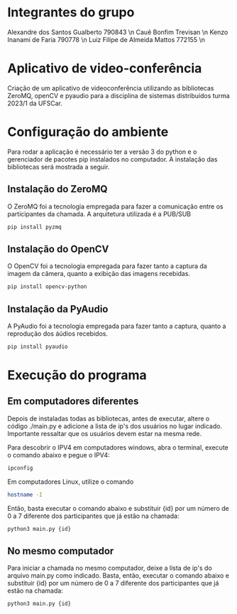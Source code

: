 # Integrantes do grupo
Alexandre dos Santos Gualberto 790843 \n
Cauê Bonfim Trevisan \n
Kenzo Inanami de Faria 790778 \n
Luiz Filipe de Almeida Mattos 772155 \n



# Aplicativo de video-conferência
Criação de um aplicativo de videoconferência utilizando as bibliotecas ZeroMQ, openCV e pyaudio para a disciplina de sistemas distribuídos turma 2023/1 da UFSCar.

# Configuração do ambiente
Para rodar a aplicação é necessário ter a versão 3 do python e o gerenciador de pacotes pip instalados no computador. A instalação das bibliotecas será mostrada a seguir.

## Instalação do ZeroMQ
  O ZeroMQ foi a tecnologia empregada para fazer a comunicação entre os participantes da chamada. A arquitetura utilizada é a PUB/SUB
```bash
pip install pyzmq
```
## Instalação do OpenCV
  O OpenCV foi a tecnologia empregada para fazer tanto a captura da imagem da câmera, quanto a exibição das imagens recebidas.
```bash
pip install opencv-python
```


## Instalação da PyAudio
  A PyAudio foi a tecnologia empregada para fazer tanto a captura, quanto a reprodução dos áúdios recebidos.
```bash
pip install pyaudio
```
# Execução do programa
## Em computadores diferentes
  Depois de instaladas todas as bibliotecas, antes de executar, altere o código ./main.py e adicione a lista de ip's dos usuários no lugar indicado. Importante ressaltar que os usuários devem estar na mesma rede.

  Para descobrir o IPV4 em computadores windows, abra o terminal, execute o comando abaixo e pegue o IPV4:
  ```bash
ipconfig
  ```
  Em computadores Linux, utilize o comando
  ```bash
  hostname -I
  ```
  Então, basta executar o comando abaixo e substituir {id} por um número de 0 a 7 diferente dos participantes que já estão na chamada:
  ```bash
  python3 main.py {id}
  ```
## No mesmo computador
  Para iniciar a chamada no mesmo computador, deixe a lista de ip's do arquivo main.py como indicado.
  Basta, então, executar o comando abaixo e substituir {id} por um número de 0 a 7 diferente dos participantes que já estão na chamada:
  ```bash
  python3 main.py {id}
  ```
